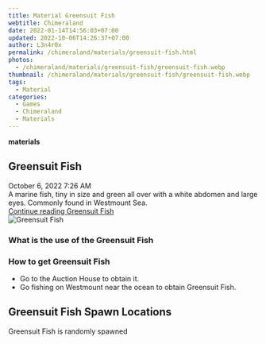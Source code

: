 ```yaml
---
title: Material Greensuit Fish
webtitle: Chimeraland
date: 2022-01-14T14:56:03+07:00
updated: 2022-10-06T14:26:37+07:00
author: L3n4r0x
permalink: /chimeraland/materials/greensuit-fish.html
photos:
  - /chimeraland/materials/greensuit-fish/greensuit-fish.webp
thumbnail: /chimeraland/materials/greensuit-fish/greensuit-fish.webp
tags:
  - Material
categories:
  - Games
  - Chimeraland
  - Materials
---
```


<section id="bootstrap-wrapper">
  <link
    rel="stylesheet"
    href="https://cdn.statically.io/gh/dimaslanjaka/Web-Manajemen/40ac3225/css/bootstrap-4.5-wrapper.css"
  />
  <div
    class="row g-0 border rounded overflow-hidden flex-md-row mb-4 shadow-sm position-relative"
  >
    <div class="col p-4 d-flex flex-column position-static">
      <strong class="d-inline-block mb-2 text-success">materials</strong>
      <h2 class="mb-0">Greensuit Fish</h2>
      <div class="mb-1 text-muted">October 6, 2022 7:26 AM</div>
      <div class="mb-2 border p-1">
        A marine fish, tiny in size and green all over with a white abdomen and
        large eyes. Commonly found in Westmount Sea.
      </div>
      <a
        href="/chimeraland/materials/greensuit-fish.html"
        class="stretched-link d-none"
        >Continue reading Greensuit Fish</a
      >
    </div>
    <div class="col-auto d-none d-lg-block">
      <img
        src="/chimeraland/materials/greensuit-fish/greensuit-fish.webp"
        alt="Greensuit Fish"
      />
    </div>
  </div>
  <div class="row">
    <div class="col-lg-6 col-12 mb-2">
      <div class="card">
        <div class="card-body">
          <h3 class="card-title">What is the use of the Greensuit Fish</h3>
          <div class="card-text"><ul></ul></div>
        </div>
      </div>
    </div>
    <div class="col-lg-6 col-12 mb-2">
      <div class="card">
        <div class="card-body">
          <h3 class="card-title">How to get Greensuit Fish</h3>
          <div class="card-text">
            <ul>
              <li>Go to the Auction House to obtain it.</li>
              <li>
                Go fishing on Westmount near the ocean to obtain Greensuit Fish.
              </li>
            </ul>
          </div>
        </div>
      </div>
    </div>
    <div class="col-12 mb-2">
      <h2>Greensuit Fish Spawn Locations</h2>
      <p>Greensuit Fish is randomly spawned</p>
    </div>
  </div>
</section>